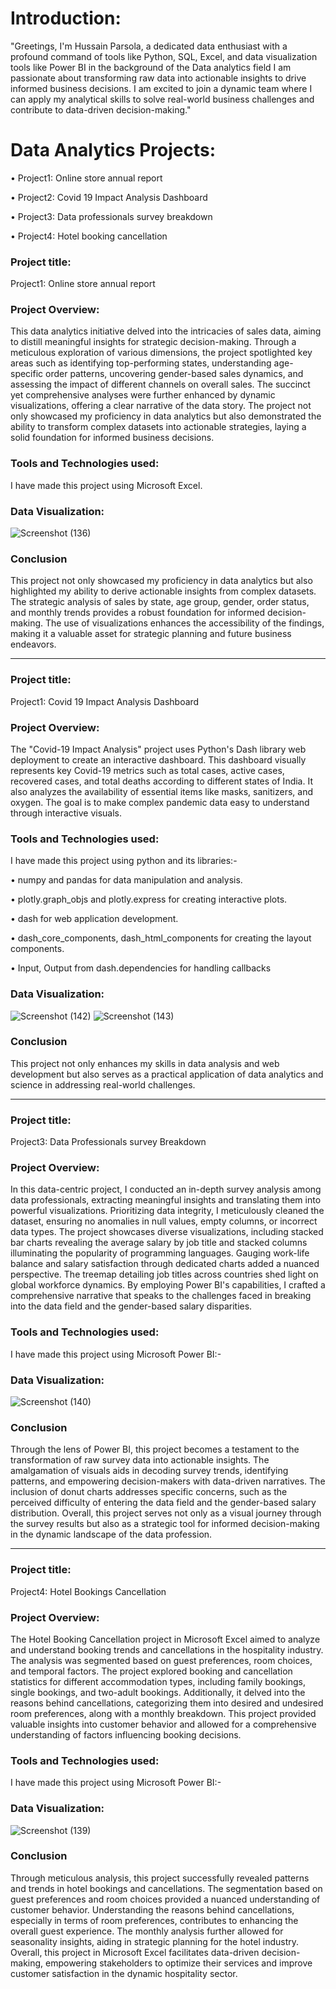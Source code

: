 
<h1>Introduction:</h1>
"Greetings, I'm Hussain Parsola, a dedicated data enthusiast with a profound command of tools like
Python, SQL, Excel, and data visualization tools like Power BI in the background of the Data analytics field I am passionate about transforming raw data into actionable insights to drive informed business decisions. I am excited to join a dynamic team where I can apply my analytical skills to solve real-world business challenges and contribute to data-driven decision-making."

<h1>Data Analytics Projects:</h1>

<p1>• Project1: Online store annual report</p1>

<p1>• Project2: Covid 19 Impact Analysis Dashboard</p1>

<p1>• Project3: Data professionals survey breakdown</p1>

<p1>• Project4: Hotel booking cancellation<p/>

<h3>Project title:</h3>
Project1: Online store annual report
<h3>Project Overview:</h3>
This data analytics initiative delved into the intricacies of sales data, aiming to distill meaningful insights for strategic decision-making. Through a meticulous exploration of various dimensions, the project spotlighted key areas such as identifying top-performing states, understanding age-specific order patterns, uncovering gender-based sales dynamics, and assessing the impact of different channels on overall sales. The succinct yet comprehensive analyses were further enhanced by dynamic visualizations, offering a clear narrative of the data story. The project not only showcased my proficiency in data analytics but also demonstrated the ability to transform complex datasets into actionable strategies, laying a solid foundation for informed business decisions.

<h3>Tools and Technologies used:</h3>
I have made this project using Microsoft Excel.

<h3>Data Visualization:</h3> 

![Screenshot (136)](https://github.com/hussainrock/My_Portfolio/assets/119557797/568c47e6-3965-49ac-afd3-39a3c770880b)

<h3>Conclusion</h3>
This project not only showcased my proficiency in data analytics but also highlighted my ability to derive actionable insights from complex datasets. The strategic analysis of sales by state, age group, gender, order status, and monthly trends provides a robust foundation for informed decision-making. The use of visualizations enhances the accessibility of the findings, making it a valuable asset for strategic planning and future business endeavors.

--------------------------------------------------------------------------------------------------------------------------------
<h3>Project title:</h3>
Project1: Covid 19 Impact Analysis Dashboard
<h3>Project Overview:</h3>

The "Covid-19 Impact Analysis" project uses Python's Dash library web deployment to create an interactive dashboard. This dashboard visually represents key Covid-19 metrics such as total cases, active cases, recovered cases, and total deaths according to different states of India. It also analyzes the availability of essential items like masks, sanitizers, and oxygen. The goal is to make complex pandemic data easy to understand through interactive visuals.

<h3>Tools and Technologies used:</h3>
I have made this project using python and its libraries:-

• numpy and pandas for data manipulation and analysis.

• plotly.graph_objs and plotly.express for creating interactive plots.

• dash for web application development.

• dash_core_components, dash_html_components for creating the layout
components.

• Input, Output from dash.dependencies for handling callbacks

<h3>Data Visualization:</h3> 

![Screenshot (142)](https://github.com/hussainrock/My_Portfolio/assets/119557797/974bbacd-e09c-472b-8c71-571738ff5e93)
![Screenshot (143)](https://github.com/hussainrock/My_Portfolio/assets/119557797/9f993cee-2be4-4748-80de-16c348f3ed7b)

<h3>Conclusion</h3>
This project not only enhances my skills in data analysis and web development but also serves as a practical application of data analytics and science in addressing real-world challenges.

--------------------------------------------------------------------------------------------------------------------------------------------------------------
<h3>Project title:</h3>
Project3: Data Professionals survey Breakdown
<h3>Project Overview:</h3>

In this data-centric project, I conducted an in-depth survey analysis among data professionals, extracting meaningful insights and translating them into powerful visualizations. Prioritizing data integrity, I meticulously cleaned the dataset, ensuring no anomalies in null values, empty columns, or incorrect data types. The project showcases diverse visualizations, including stacked bar charts revealing the average salary by job title and stacked columns illuminating the popularity of programming languages. Gauging work-life balance and salary satisfaction through dedicated charts added a nuanced perspective. The treemap detailing job titles across countries shed light on global workforce dynamics. By employing Power BI's capabilities, I crafted a comprehensive narrative that speaks to the challenges faced in breaking into the data field and the gender-based salary disparities.

<h3>Tools and Technologies used:</h3>

I have made this project using Microsoft Power BI:-


<h3>Data Visualization:</h3> 

![Screenshot (140)](https://github.com/hussainrock/My_Portfolio/assets/119557797/d425faeb-8fad-4302-8ddf-d2d2407cf365)

<h3>Conclusion</h3>
Through the lens of Power BI, this project becomes a testament to the transformation of raw survey data into actionable insights. The amalgamation of visuals aids in decoding survey trends, identifying patterns, and empowering decision-makers with data-driven narratives. The inclusion of donut charts addresses specific concerns, such as the perceived difficulty of entering the data field and the gender-based salary distribution. Overall, this project serves not only as a visual journey through the survey results but also as a strategic tool for informed decision-making in the dynamic landscape of the data profession.

-------------------------------------------------------------------------------------------------------------------------------------------------------------------------------------------

<h3>Project title:</h3>
Project4: Hotel Bookings Cancellation
<h3>Project Overview:</h3>

The Hotel Booking Cancellation project in Microsoft Excel aimed to analyze and understand booking trends and cancellations in the hospitality industry. The analysis was segmented based on guest preferences, room choices, and temporal factors. The project explored booking and cancellation statistics for different accommodation types, including family bookings, single bookings, and two-adult bookings. Additionally, it delved into the reasons behind cancellations, categorizing them into desired and undesired room preferences, along with a monthly breakdown. This project provided valuable insights into customer behavior and allowed for a comprehensive understanding of factors influencing booking decisions.

<h3>Tools and Technologies used:</h3>

I have made this project using Microsoft Power BI:-


<h3>Data Visualization:</h3> 

![Screenshot (139)](https://github.com/hussainrock/My_Portfolio/assets/119557797/6920a562-5bdf-4380-b2cf-af652d01704a)

<h3>Conclusion</h3>

Through meticulous analysis, this project successfully revealed patterns and trends in hotel bookings and cancellations. The segmentation based on guest preferences and room choices provided a nuanced understanding of customer behavior. Understanding the reasons behind cancellations, especially in terms of room preferences, contributes to enhancing the overall guest experience. The monthly analysis further allowed for seasonality insights, aiding in strategic planning for the hotel industry. Overall, this project in Microsoft Excel facilitates data-driven decision-making, empowering stakeholders to optimize their services and improve customer satisfaction in the dynamic hospitality sector.














